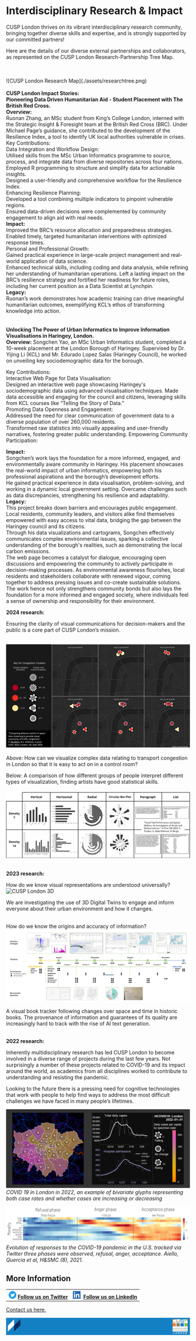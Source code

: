 # Interdisciplinary Research & Impact

CUSP London thrives on its vibrant interdisciplinary research community, bringing together diverse skills and expertise, and is strongly supported by our committed partners!

Here are the details of our diverse external partnerships and collaborators, as represented on the CUSP London Research-Partnership Tree Map.

<br>
<br>
![CUSP London Research Map](./assets/researchtree.png)
<br>
<br>
<b>CUSP London Impact Stories:</b><br>
<b>Pioneering Data Driven Humanitarian Aid - Student Placement with The British Red Cross.</B><br>
<b>Overview:</b><br>
Ruonan Zhang, an MSc student from King’s College London, interned with the Strategic Insight & Foresight team at the British Red Cross (BRC). Under Michael Page’s guidance, she contributed to the development of the Resilience Index, a tool to identify UK local authorities vulnerable in crises.<br>
Key Contributions:<br>
Data Integration and Workflow Design:<br>
Utilised skills from the MSc Urban Informatics programme to source, process, and integrate data from diverse repositories across four nations.<br>
Employed R programming to structure and simplify data for actionable insights.<br>
Designed a user-friendly and comprehensive workflow for the Resilience Index.<br>
Enhancing Resilience Planning:<br>
Developed a tool combining multiple indicators to pinpoint vulnerable regions.<br>
Ensured data-driven decisions were complemented by community engagement to align aid with real needs.<br>
<b>Impact:</b><br>
Improved the BRC’s resource allocation and preparedness strategies.<br>
Enabled timely, targeted humanitarian interventions with optimized response times.<br>
Personal and Professional Growth:<br>
Gained practical experience in large-scale project management and real-world application of data science.<br>
Enhanced technical skills, including coding and data analysis, while refining her understanding of humanitarian operations.
Left a lasting impact on the BRC’s resilience strategy and fortified her readiness for future roles, including her current position as a Data Scientist at Lynchpin.<br>
<b>Legacy:</b><br>
Ruonan’s work demonstrates how academic training can drive meaningful humanitarian outcomes, exemplifying KCL’s ethos of transforming knowledge into action.<br>
<br>
<br>
<b>Unlocking The Power of Urban Informatics to Improve Information Visualisations in Haringey, London.</b><br>
<b>Overview:</b>
Songchen Yao, an MSc Urban Informatics student, completed a 10-week placement at the London Borough of Haringey.  Supervised by Dr. Yijing Li (KCL) and Mr. Edurado Lopez Salas (Haringey Council), he worked on unveiling key sociodemographic data for the borough.<br>

Key Contributions:<br>
Interactive Web Page for Data Visualisation:<br>
Designed an interactive web page showcasing Haringey's sociodemographic data using advanced visualisation techniques.
Made data accessible and engaging for the council and citizens, leveraging skills from KCL courses like “Telling the Story of Data.”<br>
Promoting Data Openness and Engagement:<br>
Addressed the need for clear communication of government data to a diverse population of over 260,000 residents.<br>
Transformed raw statistics into visually appealing and user-friendly narratives, fostering greater public understanding.
Empowering Community Participation:<br>

<b>Impact:</B><br>
Songchen’s work lays the foundation for a more informed, engaged, and environmentally aware community in Haringey. His placement showcases the real-world impact of urban informatics, empowering both his professional aspirations and the borough’s development efforts.<br>
He gained practical experience in data visualisation, problem-solving, and working in a dynamic local government setting.
Overcame challenges such as data discrepancies, strengthening his resilience and adaptability.
<b>Legacy:</B><br>
This project breaks down barriers and encourages public engagement. Local residents, community leaders, and visitors alike find themselves empowered with easy access to vital data, bridging the gap between the Haringey council and its citizens.<br>
Through his data visualizations and cartograms, Songchen effectively communicates complex environmental issues, sparking a collective understanding of the borough's realities, such as demonstrating the local carbon emissions.<BR> 
The web page becomes a catalyst for dialogue, encouraging open discussions and empowering the community to actively participate in decision-making processes. As environmental awareness flourishes, local residents and stakeholders collaborate with renewed vigour, coming together to address pressing issues and co-create sustainable solutions. The work hence not only strengthens community bonds but also lays the foundation for a more informed and engaged society, where individuals feel a sense of ownership and responsibility for their environment.<br>



















**2024 research:** <br>

Ensuring the clarity of visual communications for decision-makers and the public is a core part of CUSP London’s mission.
<br>
<br>

![CUSP London 3D](./assets/page-3-1-2024.jpg)
<br>
<br>
Above: How can we visualize complex data relating to transport congestion in London so that it is easy to act on in a control room?

Below: A comparison of how different groups of people interpret different types of visualization, finding artists have good statistical skills.
<br>
<br>
![CUSP London tracker](./assets/page-3-2-2024.jpg)
<br>
<br>

**2023 research:** <br>

How do we know visual representations are understood universally?<br>
![CUSP London 3D](./assets/Page3-1.PNG)

We are investigating the use of 3D Digital Twins to engage and inform everyone about their urban environment and how it changes.
<br>
<br>

How do we know the origins and accuracy of information?<br>
![CUSP London tracker](./assets/Page3-2.png)

A visual book tracker following changes over space and time in historic books.  The provenance of information and guarantees of its quality are increasingly hard to track with the rise of AI text generation.
<br>
<br>

**2022 research:** <br>

Inherently multidisciplinary research has led CUSP London to become involved in a diverse range of projects during the last few years. 
Not surprisingly a number of these projects related to COVID-19 and its impact around the world, as academics from all disciplines worked to contribute to understanding and resisting  the pandemic.

Looking to the future there is a pressing need for cognitive technologies that work with people to help find ways to address the most difficult challenges we have faced in many people’s lifetimes. 

![CUSP London COVID Visuals](./assets/covid2022.jpg)
*COVID 19 in London in 2022, an example of bivariate glyphs representing both case rates and whether cases are increasing or decreasing* 

![Evolution of COVID Responses](./assets/Quercia.jpg)
*Evolution of responses to the COVID-19 pandemic in the U.S. tracked via Twitter three phases were observed, refusal, anger, acceptance. Aiello, Quercia et al, H&SMC (8), 2021.*

## More Information

<table border="0" cellspacing="0" cellpadding="0">
  <tr>
    <th>
<a href="https://twitter.com/cusplondon?lang=en"><img src="./assets/Twitterblue.svg" alt="Twitter" style="width:21px;height:21px;"></a>
<a href="https://twitter.com/cusplondon?lang=en">Follow us on Twitter</a>
    </th>
        <th>
<a href="https://www.linkedin.com/company/centre-for-urban-science-and-progress-london-cusp-london-king-s-college-london/"><img src="./assets/LI-In-Bug.png" alt="Linked In" style="height:21px;"></a>
<a href="https://www.linkedin.com/company/centre-for-urban-science-and-progress-london-cusp-london-king-s-college-london/)">Follow us on LinkedIn</a>
       </th>
   </tr>
</table>

[Contact us here.](./YouCanJoinUs.md)

![CUSP London Logo](./assets/CUSPbanner_thin_03.png)
